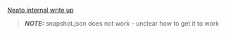 [Neato internal write up](https://www.talhoffman.com/2021/07/18/firecracker-internals/)

>__*NOTE:*__ snapshot.json does not work - unclear how to get it to work

